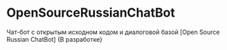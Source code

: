 # OpenSourceRussianChatBot
Чат-бот с открытым исходном кодом и диалоговой базой [Open Source Russian ChatBot] {В разработке}
